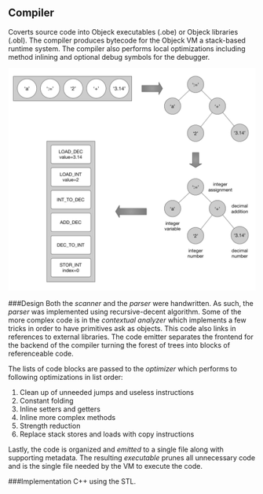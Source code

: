 ## Compiler
Coverts source code into Objeck executables (.obe) or Objeck libraries (.obl). The compiler produces bytecode for the Objeck VM a stack-based runtime system. The compiler also performs local optimizations including method inlining and optional debug symbols for the debugger.

![alt text](../../images/compiling2.png "Objeck Compiler")

###Design
Both the *scanner* and the *parser* were handwritten. As such, the *parser* was implemented using recursive-decent algorithm. Some of the more complex code is in the *contextual analyzer* which implements a few tricks in order to have primitives ask as objects. This code also links in references to external libraries. The code emitter separates the frontend for the backend of the compiler turning the forest of trees into blocks of referenceable code. 

The lists of code blocks are passed to the *optimizer* which performs to following optimizations in list order:

1. Clean up of unneeded jumps and useless instructions
2. Constant folding
3. Inline setters and getters 
4. Inline more complex methods
5. Strength reduction
6. Replace stack stores and loads with copy instructions

Lastly, the code is organized and *emitted* to a single file along with supporting metadata. The resulting *executable* prunes all unnecessary code and is the single file needed by the VM to execute the code.

###Implementation
C++ using the STL.